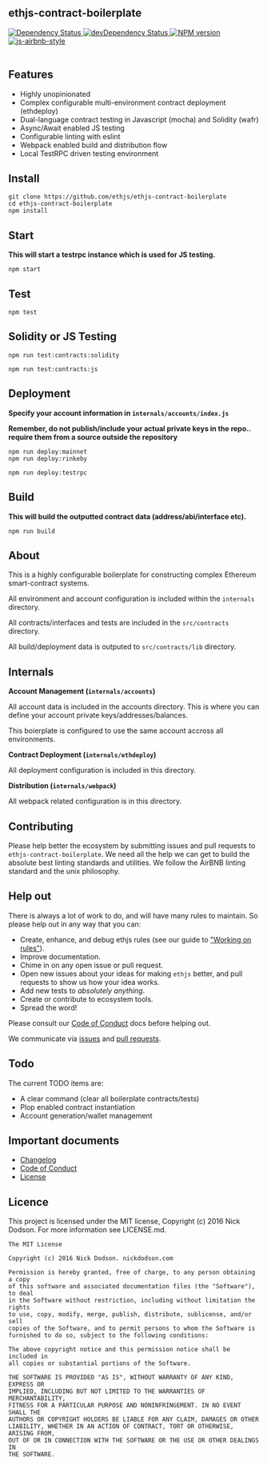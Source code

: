 ## ethjs-contract-boilerplate

<div>
  <!-- Dependency Status -->
  <a href="https://david-dm.org/ethjs/ethjs-contract-boilerplate">
    <img src="https://david-dm.org/ethjs/ethjs-contract-boilerplate.svg"
    alt="Dependency Status" />
  </a>

  <!-- devDependency Status -->
  <a href="https://david-dm.org/ethjs/ethjs-contract-boilerplate#info=devDependencies">
    <img src="https://david-dm.org/ethjs/ethjs-contract-boilerplate/dev-status.svg" alt="devDependency Status" />
  </a>

  <!-- NPM Version -->
  <a href="https://www.npmjs.org/package/ethjs-contract-boilerplate">
    <img src="http://img.shields.io/npm/v/ethjs-contract-boilerplate.svg"
    alt="NPM version" />
  </a>

  <!-- Javascript Style -->
  <a href="http://airbnb.io/javascript/">
    <img src="https://img.shields.io/badge/code%20style-airbnb-brightgreen.svg" alt="js-airbnb-style" />
  </a>
</div>

<br />

## Features
  - Highly unopinionated
  - Complex configurable multi-environment contract deployment (ethdeploy)
  - Dual-language contract testing in Javascript (mocha) and Solidity (wafr)
  - Async/Await enabled JS testing
  - Configurable linting with eslint
  - Webpack enabled build and distribution flow
  - Local TestRPC driven testing environment

## Install

```
git clone https://github.com/ethjs/ethjs-contract-boilerplate
cd ethjs-contract-boilerplate
npm install
```

## Start

**This will start a testrpc instance which is used for JS testing.**

```
npm start
```

## Test

```
npm test
```

## Solidity or JS Testing

```
npm run test:contracts:solidity

npm run test:contracts:js
```

## Deployment

**Specify your account information in `internals/accounts/index.js`**

**Remember, do not publish/include your actual private keys in the repo.. require them from a source outside the repository**

```
npm run deploy:mainnet
npm run deploy:rinkeby

npm run deploy:testrpc
```

## Build

**This will build the outputted contract data (address/abi/interface etc).**

```
npm run build
```

## About

This is a highly configurable boilerplate for constructing complex Ethereum smart-contract systems.

All environment and account configuration is included within the `internals` directory.

All contracts/interfaces and tests are included in the `src/contracts` directory.

All build/deployment data is outputed to `src/contracts/lib` directory.

## Internals

**Account Management (`internals/accounts`)**

All account data is included in the accounts directory. This is where you can define your account private keys/addresses/balances.

This boierplate is configured to use the same account accross all environments.

**Contract Deployment (`internals/ethdeploy`)**

All deployment configuration is included in this directory.

**Distribution (`internals/webpack`)**

All webpack related configuration is in this directory.

## Contributing

Please help better the ecosystem by submitting issues and pull requests to `ethjs-contract-boilerplate`. We need all the help we can get to build the absolute best linting standards and utilities. We follow the AirBNB linting standard and the unix philosophy.

## Help out

There is always a lot of work to do, and will have many rules to maintain. So please help out in any way that you can:

- Create, enhance, and debug ethjs rules (see our guide to ["Working on rules"](./.github/CONTRIBUTING.md)).
- Improve documentation.
- Chime in on any open issue or pull request.
- Open new issues about your ideas for making `ethjs` better, and pull requests to show us how your idea works.
- Add new tests to *absolutely anything*.
- Create or contribute to ecosystem tools.
- Spread the word!

Please consult our [Code of Conduct](CODE_OF_CONDUCT.md) docs before helping out.

We communicate via [issues](https://github.com/ethjs/ethjs-contract-boilerplate/issues) and [pull requests](https://github.com/ethjs/ethjs-contract-boilerplate/pulls).

## Todo

The current TODO items are:

 - A clear command (clear all boilerplate contracts/tests)
 - Plop enabled contract instantiation
 - Account generation/wallet management

## Important documents

- [Changelog](CHANGELOG.md)
- [Code of Conduct](CODE_OF_CONDUCT.md)
- [License](https://raw.githubusercontent.com/ethjs/ethjs-contract-boilerplate/master/LICENSE)

## Licence

This project is licensed under the MIT license, Copyright (c) 2016 Nick Dodson. For more information see LICENSE.md.

```
The MIT License

Copyright (c) 2016 Nick Dodson. nickdodson.com

Permission is hereby granted, free of charge, to any person obtaining a copy
of this software and associated documentation files (the "Software"), to deal
in the Software without restriction, including without limitation the rights
to use, copy, modify, merge, publish, distribute, sublicense, and/or sell
copies of the Software, and to permit persons to whom the Software is
furnished to do so, subject to the following conditions:

The above copyright notice and this permission notice shall be included in
all copies or substantial portions of the Software.

THE SOFTWARE IS PROVIDED "AS IS", WITHOUT WARRANTY OF ANY KIND, EXPRESS OR
IMPLIED, INCLUDING BUT NOT LIMITED TO THE WARRANTIES OF MERCHANTABILITY,
FITNESS FOR A PARTICULAR PURPOSE AND NONINFRINGEMENT. IN NO EVENT SHALL THE
AUTHORS OR COPYRIGHT HOLDERS BE LIABLE FOR ANY CLAIM, DAMAGES OR OTHER
LIABILITY, WHETHER IN AN ACTION OF CONTRACT, TORT OR OTHERWISE, ARISING FROM,
OUT OF OR IN CONNECTION WITH THE SOFTWARE OR THE USE OR OTHER DEALINGS IN
THE SOFTWARE.
```
